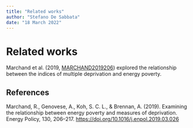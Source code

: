 ```yaml
---
title: "Related works"
author: "Stefano De Sabbata"
date: "18 March 2022"
---
```


# Related works

Marchand et al. (2019, [MARCHAND2019206](https://doi.org/10.1016/j.enpol.2019.03.026)) explored the relationship between the indices of multiple deprivation and energy poverty.



## References

Marchand, R., Genovese, A., Koh, S. C. L., & Brennan, A. (2019). Examining the relationship between energy poverty and measures of deprivation. Energy Policy, 130, 206–217. https://doi.org/10.1016/j.enpol.2019.03.026
